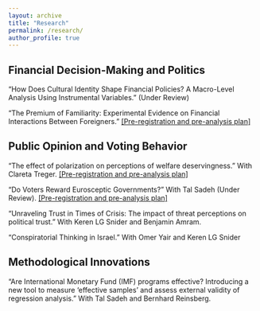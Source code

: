 ```yaml
---
layout: archive
title: "Research"
permalink: /research/
author_profile: true
---
```


<style> details { float:left; cursor: pointer; &:hover { color: #fff; background-color: #b21619 !important; } } details > summary { display: inline-block; margin-bottom: 0.25em; padding: 0.125em 0.25em; color: #b21619; text-align: center; text-decoration: none !important; border: 1px solid; border-color: #b21619; border-radius: 4px; cursor: pointer; } details > summary::-webkit-details-marker { display: none; float:left; } details > p { margin-bottom: 0.25em; padding: 0.125em 0.25em; box-shadow: 1px 1px 2px #bbbbbb; } </style>

Financial Decision-Making and Politics
---
“How Does Cultural Identity Shape Financial Policies? A Macro-Level Analysis Using Instrumental Variables.” (Under Review)

“The Premium of Familiarity: Experimental Evidence on Financial Interactions Between Foreigners.” 
[[Pre-registration and pre-analysis plan]](https://osf.io/ep36v)

Public Opinion and Voting Behavior
---
“The effect of polarization on perceptions of welfare deservingness.” With Clareta Treger. 
[[Pre-registration and pre-analysis plan]](https://osf.io/7bgzm/)

“Do Voters Reward Eurosceptic Governments?” With Tal Sadeh (Under Review). 
[[Pre-registration and pre-analysis plan]](https://osf.io/CB4ZQ/)

“Unraveling Trust in Times of Crisis: The impact of threat perceptions on political trust.” With Keren LG Snider and Benjamin Amram.

“Conspiratorial Thinking in Israel.” With Omer Yair and Keren LG Snider

Methodological Innovations
---
“Are International Monetary Fund (IMF) programs effective? Introducing a new tool to measure ‘effective samples’ and assess external validity of regression analysis.” With Tal Sadeh and Bernhard Reinsberg.


